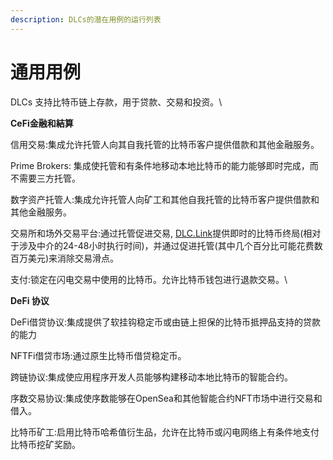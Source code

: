 ```yaml
---
description: DLCs的潜在用例的运行列表
---
```


# 通用用例

DLCs 支持比特币链上存款，用于贷款、交易和投资。\


**CeFi金融和結算**

信用交易:集成允许托管人向其自我托管的比特币客户提供借款和其他金融服务。

Prime Brokers: 集成使托管和有条件地移动本地比特币的能力能够即时完成，而不需要三方托管。

数字资产托管人:集成允许托管人向矿工和其他自我托管的比特币客户提供借款和其他金融服务。

交易所和场外交易平台:通过托管促进交易, [DLC.Link](http://dlc.link/)提供即时的比特币终局(相对于涉及中介的24-48小时执行时间)，并通过促进托管(其中几个百分比可能花费数百万美元)来消除交易滑点。

支付:锁定在闪电交易中使用的比特币。允许比特币钱包进行退款交易。\


**DeFi 协议**

DeFi借贷协议:集成提供了软挂钩稳定币或由链上担保的比特币抵押品支持的贷款的能力

NFTFi借贷市场:通过原生比特币借贷稳定币。

跨链协议:集成使应用程序开发人员能够构建移动本地比特币的智能合约。

序数交易协议:集成使序数能够在OpenSea和其他智能合约NFT市场中进行交易和借入。

比特币矿工:启用比特币哈希值衍生品，允许在比特币或闪电网络上有条件地支付比特币挖矿奖励。
